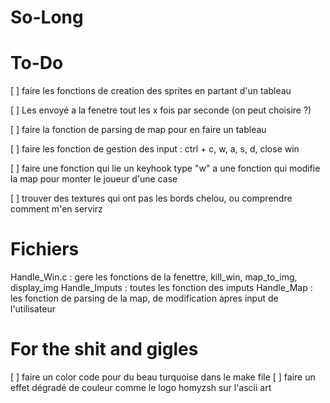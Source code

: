 # So-Long

# To-Do #
[  ]    faire les fonctions de creation des sprites en partant d'un tableau

[  ]    Les envoyé a la fenetre tout les x fois par seconde (on peut choisire ?)

[  ]    faire la fonction de parsing de map pour en faire un tableau

[  ]    faire les fonction de gestion des input : ctrl + c, w, a, s, d, close win

[  ]    faire une fonction qui lie un keyhook type "w" a une fonction qui modifie la map pour monter le joueur d'une case

[  ]    trouver des textures qui ont pas les bords chelou, ou comprendre comment m'en servirz


# Fichiers #

Handle_Win.c :  gere les fonctions de la fenettre, kill_win, map_to_img, display_img
Handle_Imputs : toutes les fonction des imputs
Handle_Map :    les fonction de parsing de la map, de modification apres input de l'utilisateur   

# For the shit and gigles #

[  ]    faire un color code pour du beau turquoise dans le make file
[  ]    faire un effet dégradé de couleur comme le logo homyzsh sur l'ascii art


